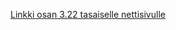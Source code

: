 [Linkki osan 3.22 tasaiselle nettisivulle](https://fullstack-puhelinluettelon-backend.onrender.com/)